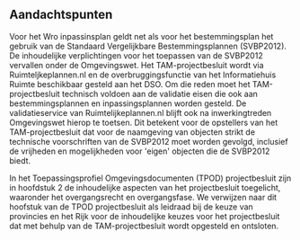 ## Aandachtspunten

Voor het Wro inpassinsplan geldt net als voor het bestemmingsplan het gebruik van de Standaard Vergelijkbare Bestemmingsplannen (SVBP2012). De inhoudelijke verplichtingen voor het toepassen van de SVBP2012 vervallen onder de Omgevingswet.
Het TAM-projectbesluit wordt via Ruimteljkeplannen.nl en de overbruggingsfunctie van het Informatiehuis Ruimte beschikbaar gesteld aan het DSO. Om die reden moet het TAM-projectbesluit technisch voldoen aan de validatie eisen die ook aan bestemmingsplannen en inpassingsplannen worden gesteld. De validatieservice van Ruimtelijkeplannen.nl blijft ook na inwerkingtreden Omgevingswet hierop te toetsen. Dit betekent voor de opstellers van het TAM-projectbesluit dat voor de naamgeving van objecten strikt de technische voorschriften van de SVBP2012 moet worden gevolgd, inclusief de vrijheden en mogelijkheden voor 'eigen' objecten die de SVBP2012 biedt. 

In het Toepassingsprofiel Omgevingsdocumenten (TPOD) projectbesluit zijn in hoofdstuk 2 de inhoudelijke aspecten van het projectbesluit toegelicht, waaronder het overgangsrecht en overgangsfase. We verwijzen naar dit hoofstuk van de TPOD projectbesluit als leidraad bij de keuze van provincies en het Rijk voor de inhoudelijke keuzes voor het projectbesluit dat met behulp van de TAM-projectbesluit wordt opgesteld en ontsloten.   
